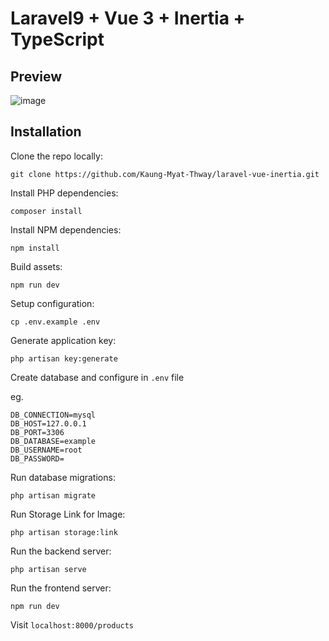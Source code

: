 
# Laravel9 + Vue 3  + Inertia + TypeScript

## Preview
![image](https://user-images.githubusercontent.com/91175747/183292984-a03a8814-b1b6-4fd8-9cdf-3b418ddab1d7.png)


## Installation

Clone the repo locally:
```
git clone https://github.com/Kaung-Myat-Thway/laravel-vue-inertia.git
```

Install PHP dependencies:

```
composer install
```

Install NPM dependencies:

```
npm install
```

Build assets:

```
npm run dev
```

Setup configuration:

```
cp .env.example .env
```

Generate application key:

```
php artisan key:generate
```

Create database and configure in `.env` file

eg.

```
DB_CONNECTION=mysql
DB_HOST=127.0.0.1
DB_PORT=3306
DB_DATABASE=example
DB_USERNAME=root
DB_PASSWORD=
```

Run database migrations:

```
php artisan migrate
```

Run Storage Link for Image:

```
php artisan storage:link
```
Run the backend server:

```
php artisan serve
```

Run the frontend server:

```
npm run dev
```

Visit `localhost:8000/products`
